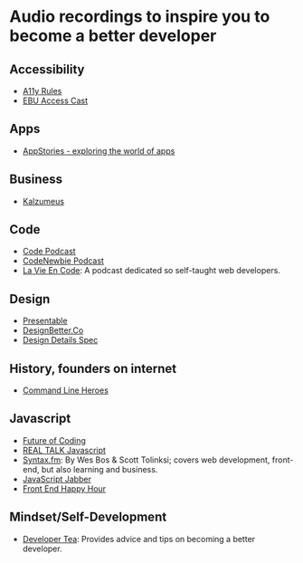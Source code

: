 # Audio recordings to inspire you to become a better developer

## Accessibility

- [A11y Rules](https://a11yrules.com/)
- [EBU Access Cast](http://ebuaccesscast.libsyn.com/)

## Apps

- [AppStories - exploring the world of apps](https://appstories.net/)

## Business

- [Kalzumeus](https://www.kalzumeus.com/podcast/)

## Code

- [Code Podcast](https://codepodcast.com/)
- [CodeNewbie Podcast](https://www.codenewbie.org/podcast)
- [La Vie En Code](https://www.lavieencode.net/podcast/): A podcast dedicated so self-taught web developers.

## Design

- [Presentable](https://www.relay.fm/presentable)
- [DesignBetter.Co](https://www.designbetter.co/podcast)
- [Design Details Spec](https://spec.fm/podcasts/design-details])

## History, founders on internet

- [Command Line Heroes](https://www.redhat.com/en/command-line-heroes)

## Javascript

- [Future of Coding](https://futureofcoding.org/episodes/])
- [REAL TALK Javascript](https://realtalkjavascript.simplecast.fm/)
- [Syntax.fm](https://syntax.fm/): By Wes Bos & Scott Tolinksi; covers web development, front-end, but also learning and business.
- [JavaScript Jabber](https://devchat.tv/js-jabber/)
- [Front End Happy Hour](https://frontendhappyhour.com)

## Mindset/Self-Development

- [Developer Tea](https://spec.fm/podcasts/developer-tea): Provides advice and tips on becoming a better developer.
